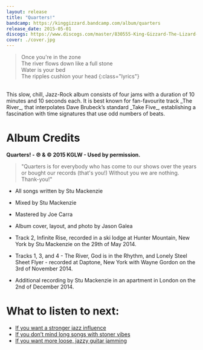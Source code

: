 ```yaml
---
layout: release
title: "Quarters!"
bandcamp: https://kinggizzard.bandcamp.com/album/quarters
release_date: 2015-05-01
discogs: https://www.discogs.com/master/830555-King-Gizzard-The-Lizard-Wizard-Quarters
cover: ./cover.jpg
---
```


> Once you're in the zone  
> The river flows down like a full stone  
> Water is your bed  
> The ripples cushion your head
{:class="lyrics"}
<br>
This slow, chill, Jazz-Rock album consists of four jams with a duration of 10 minutes and 10 seconds each. It is best known for fan-favourite track _The River_, that interpolates Dave Brubeck’s standard _Take Five_, establishing a fascination with time signatures that use odd numbers of beats.

# Album Credits

**Quarters! - ℗ & © 2015 KGLW - Used by permission.**

> "Quarters is for everybody who has come to our shows over the years or bought our records (that's you!) Without you we are nothing. Thank-you!"  


* All songs written by Stu Mackenzie
* Mixed by Stu Mackenzie
* Mastered by Joe Carra
* Album cover, layout, and photo by Jason Galea

* Track 2, Infinite Rise, recorded in a ski lodge at Hunter Mountain, New York by Stu Mackenzie on the 29th of May 2014.
* Tracks 1, 3, and 4 - The River, God is in the Rhythm, and Lonely Steel Sheet Flyer - recorded at Daptone, New York with Wayne Gordon on the 3rd of November 2014.
* Additional recording by Stu Mackenzie in an apartment in London on the 2nd of December 2014.

# What to listen to next:

*   [If you want a stronger jazz influence](../sketches-of-brunswick-east)
*   [If you don’t mind long songs with stoner vibes](../float-along-fill-your-lungs)
*   [If you want more loose, jazzy guitar jamming](../ice-death-planets-lungs-mushrooms-and-lava)
